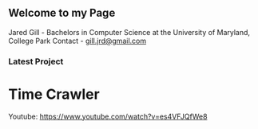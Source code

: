 ## Welcome to my Page

Jared Gill - Bachelors in Computer Science at the University of Maryland, College Park
Contact - gill.jrd@gmail.com

### Latest Project

# Time Crawler
Youtube: https://www.youtube.com/watch?v=es4VFJQfWe8
